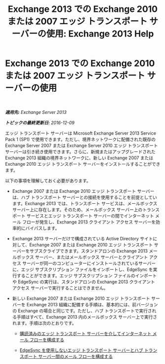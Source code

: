 ﻿---
title: 'Exchange 2013 での Exchange 2010 または 2007 エッジ トランスポート サーバーの使用: Exchange 2013 Help'
TOCTitle: Exchange 2013 での Exchange 2010 または 2007 エッジ トランスポート サーバーの使用
ms:assetid: ce99b4bd-868c-4767-9009-e22c17ac0ac7
ms:mtpsurl: https://technet.microsoft.com/ja-jp/library/JJ150569(v=EXCHG.150)
ms:contentKeyID: 48270060
ms.date: 04/24/2018
mtps_version: v=EXCHG.150
ms.translationtype: HT
---

# Exchange 2013 での Exchange 2010 または 2007 エッジ トランスポート サーバーの使用

 

_**適用先:** Exchange Server 2013_

_**トピックの最終更新日:** 2016-12-09_

エッジ トランスポート サーバーは Microsoft Exchange Server 2013 Service Pack 1 (SP1) で使用できます。ただし、境界ネットワークに配備された既存の Exchange Server 2007 または Exchange Server 2010 エッジ トランスポート サーバーは引き続き使用できます。さらに、新規またはアップグレードされた Exchange 2013 組織の境界ネットワークに、新しい Exchange 2007 または Exchange 2010 エッジ トランスポート サーバーをインストールすることができます。

以下の事項を理解しておく必要があります。

  - Exchange 2007 または Exchange 2010 エッジ トランスポート サーバーは、ハブ トランスポート サーバーとの接続を使用することを前提としています。Exchange 2013 では、トランスポート サービスは、メールボックス サーバー上に存在します。そのため、メールボックス サーバー上のトランスポート サービスとエッジ トランスポート サーバーの間でインターネット メール フローが発生し、Exchange 2013 クライアント アクセス サーバーを効率的にバイパスします。

  - Exchange 2013 サーバーだけで構成されている Active Directory サイトに対して、Exchange 2007 または Exchange 2010 エッジ トランスポート サーバーをサブスクライブできます。スタンドアロンの Exchange 2013 メールボックス サーバー、またはメールボックス サーバーとクライアント アクセス サーバーが同一のコンピューターにインストールされているサーバーに、エッジ サブスクリプション ファイルをインポートし、EdgeSync を実行することができます。エッジ サブスクリプション ファイルのインポートや EdgeSync の実行は、スタンドアロンの Exchange 2013 クライアント アクセス サーバーで実行することはできません。

  - 新しい Exchange 2007 または Exchange 2010 エッジ トランスポート サーバーを Exchange 2013 組織に配備する手順は、基本的には、前バージョンの Exchange の場合と同じです。ただし、ハブ トランスポートで実行される手順はすべて、Exchange 2013 内のメールボックス サーバー上で実行されます。手順は次のとおりです。
    
      - [購読済みのエッジ トランスポート サーバーを介してインターネット メール フローを構成する](https://go.microsoft.com/fwlink/p/?linkid=275859)
    
      - [EdgeSync を使用しないエッジ トランスポート サーバーとハブ トランスポート サーバー間のメール フローを構成する](https://go.microsoft.com/fwlink/p/?linkid=276661)

